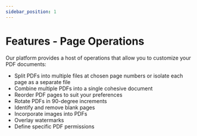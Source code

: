 ```yaml
---
sidebar_position: 1
---
```

# Features - Page Operations

Our platform provides a host of operations that allow you to customize your PDF documents:

- Split PDFs into multiple files at chosen page numbers or isolate each page as a separate file
- Combine multiple PDFs into a single cohesive document
- Reorder PDF pages to suit your preferences
- Rotate PDFs in 90-degree increments
- Identify and remove blank pages
- Incorporate images into PDFs
- Overlay watermarks
- Define specific PDF permissions
